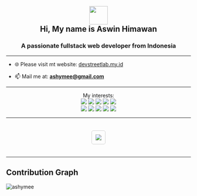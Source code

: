 <h2 align="center">
<img src="https://media.giphy.com/media/hvRJCLFzcasrR4ia7z/giphy.gif" width="50px">
<br/>
Hi, My name is Aswin Himawan
</h2>
<h3 align="center">A passionate fullstack web developer from Indonesia</h3>

---

- 🌐 Please visit mt website: [devstreetlab.my.id](https://devstreetlab.my.id)

- 📫 Mail me at: **ashymee@gmail.com**

---

<p align="center">
  My interests: <br>
  <img src="https://img.shields.io/badge/html5%20-%23E34F26.svg?&style=for-the-badge&logo=html5&logoColor=white">
  <img src="https://img.shields.io/badge/css3%20-%231572B6.svg?&style=for-the-badge&logo=css3&logoColor=white">
  <img src="https://img.shields.io/badge/javascript%20-%23323330.svg?&style=for-the-badge&logo=javascript&logoColor=%23F7DF1E">
  <img src="https://img.shields.io/badge/typescript%20-%23323330.svg?&style=for-the-badge&logo=typescript&logoColor=%177bbb">
  <img src="https://img.shields.io/badge/python%20-%2314354C.svg?&style=for-the-badge&logo=python&logoColor=white">
  <br/>
  <img src="https://img.shields.io/badge/node.js%20-%2343853D.svg?&style=for-the-badge&logo=node.js&logoColor=white">
  <img src="https://img.shields.io/badge/express.js%20-%23404d59.svg?&style=for-the-badge">
  <img src="https://img.shields.io/badge/react%20-%2320232a.svg?&style=for-the-badge&logo=react&logoColor=%2361DAFB">
  <img src="https://img.shields.io/badge/material%20ui%20-%230081CB.svg?&style=for-the-badge&logo=material-ui&logoColor=white">
  <img src="https://img.shields.io/badge/electron%20-%2320232e.svg?&style=for-the-badge&logo=electron&logoColor=%47848F">
</p>

---

<p align="center"> 
  <img src="https://profile-counter.glitch.me/ashymee/count.svg" style="border: 1px solid #ccc; border-radius: 5px; padding: 10px; margin: 20px 0" />
</p>

---

## Contribution Graph

<p><img align="left" src="https://activity-graph.herokuapp.com/graph?username=ashymee&theme=github" alt="ashymee" /></p>
